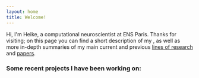 ```yaml
---
layout: home
title: Welcome!
---
```


Hi, I'm Heike, a computational neuroscientist at ENS Paris. Thanks for visiting; on this page you can find a short description of my 
, as well as more in-depth summaries of my main current and previous [lines of research](heikestein.github.io/projects) and [papers](heikestein.github.io/papers).

### Some recent projects I have been working on:
